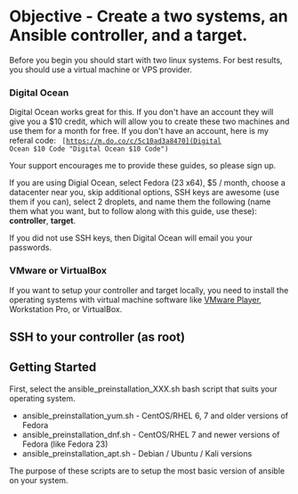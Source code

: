 # Objective - Create a two systems, an Ansible controller, and a target.

Before you begin you should start with two linux systems. For best results, you should use a virtual machine or VPS provider. 

### Digital Ocean
Digital Ocean works great for this. If you don't have an account they will give you a $10 credit, which will allow you to create these two machines and use them for a month for free. If you don't have an account, here is my referal code: 
<code> [https://m.do.co/c/5c10ad3a8470](Digital Ocean $10 Code "Digital Ocean $10 Code") 
</code>

Your support encourages me to provide these guides, so please sign up.

If you are using Digial Ocean, select Fedora (23 x64), $5 / month, choose a datacenter near you, skip additional options, SSH keys are awesome (use them if you can), select 2 droplets, and name them the following (name them what you want, but to follow along with this guide, use these): **controller**, **target**.

If you did not use SSH keys, then Digital Ocean will email you your passwords.

### VMware or VirtualBox
If you want to setup your controller and target locally, you need to install the operating systems with virtual machine software like [VMware Player](http://www.vmware.com/products/player/ "VMware Player"), Workstation Pro, or VirtualBox.

## SSH to your controller (as root)


## Getting Started

First, select the ansible_preinstallation_XXX.sh bash script that suits your operating system. 

- ansible_preinstallation_yum.sh - CentOS/RHEL 6, 7 and older versions of Fedora
- ansible_preinstallation_dnf.sh - CentOS/RHEL 7 and newer versions of Fedora (like Fedora 23)
- ansible_preinstallation_apt.sh - Debian / Ubuntu / Kali versions

The purpose of these scripts are to setup the most basic version of ansible on your system.

